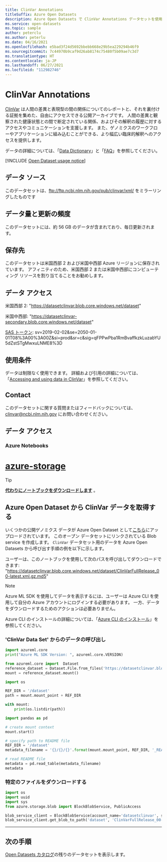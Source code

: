 ```yaml
---
title: ClinVar Annotations
titleSuffix: Azure Open Datasets
description: Azure Open Datasets で ClinVar Annotations データセットを使用する方法について説明します。
ms.service: open-datasets
ms.topic: sample
author: peterclu
ms.author: peterlu
ms.date: 04/16/2021
ms.openlocfilehash: e5bad3f24d5692bbebb668e29b5ea229294b46f9
ms.sourcegitcommit: 7c44970b9caf9d26ab8174c75480f5b09ae7c3d7
ms.translationtype: HT
ms.contentlocale: ja-JP
ms.lasthandoff: 06/27/2021
ms.locfileid: "112982746"
---
```

# <a name="clinvar-annotations"></a>ClinVar Annotations

[ClinVar](https://www.ncbi.nlm.nih.gov/clinvar/) は人間の差異と表現型の間の関係についてのレポートと、それを裏付ける証拠を集めた、自由にアクセスできる公開アーカイブです。 人間の差異と観察された健康状態との間で断定されている関係、およびその解釈の履歴に対するアクセスやコミュニケーションを支援します。 また、ゲノミクスのワークフローやアプリケーションに組み込むことができる、より幅広い臨床的解釈へのアクセスを提供します。

データの詳細については、「[Data Dictionary](https://www.ncbi.nlm.nih.gov/projects/clinvar/ClinVarDataDictionary.pdf)」と「[FAQ](https://www.ncbi.nlm.nih.gov/clinvar/docs/faq/)」を参照してください。

[!INCLUDE [Open Dataset usage notice](../../includes/open-datasets-usage-note.md)]

## <a name="data-source"></a>データ ソース

このデータセットは、ftp://ftp.ncbi.nlm.nih.gov/pub/clinvar/xml/ をミラーリングしたものです

## <a name="data-volumes-and-update-frequency"></a>データ量と更新の頻度

このデータセットには、約 56 GB のデータが含まれており、毎日更新されます。

## <a name="storage-location"></a>保存先

このデータセットは米国西部 2 および米国中西部 Azure リージョンに保存されています。 アフィニティのため、米国西部 2 または米国中西部にコンピューティング リソースを割り当てることをお勧めします。

## <a name="data-access"></a>データ アクセス

米国西部 2: "https://datasetclinvar.blob.core.windows.net/dataset"

米国中西部: "https://datasetclinvar-secondary.blob.core.windows.net/dataset"

[SAS トークン](../storage/common/storage-sas-overview.md): sv=2019-02-02&se=2050-01-01T08%3A00%3A00Z&si=prod&sr=c&sig=qFPPwPba1RmBvaffkzkLuzabYU5dZstSTgMwxuLNME8%3D

## <a name="use-terms"></a>使用条件
データは制限なく使用できます。 詳細および引用の詳細については、「[Accessing and using data in ClinVar](https://www.ncbi.nlm.nih.gov/clinvar/docs/maintenance_use/)」を参照してください。

## <a name="contact"></a>Contact

このデータセットに関する質問またはフィードバックについては、clinvar@ncbi.nlm.nih.gov にお問い合わせください。

## <a name="data-access"></a>データ アクセス

### <a name="azure-notebooks"></a>Azure Notebooks

# <a name="azure-storage"></a>[azure-storage](#tab/azure-storage)

<!-- nbstart https://opendatasets-api.azure.com/discoveryapi/OpenDataset/DownloadNotebook?serviceType=AzureNotebooks&package=azure-storage&registryId=genomics-clinvar -->

> [!TIP]
> **[代わりにノートブックをダウンロードします](https://opendatasets-api.azure.com/discoveryapi/OpenDataset/DownloadNotebook?serviceType=AzureNotebooks&package=azure-storage&registryId=genomics-clinvar)** 。

## <a name="getting-the-clinvar-data-from-azure-open-dataset"></a>Azure Open Dataset から ClinVar データを取得する

いくつかの公開ゲノミクス データが Azure Open Dataset として[こちら](https://azure.microsoft.com/services/open-datasets/catalog/)にアップロードされています。 このオープン データセットにリンクされている Blob service を作成します。 `ClinVar` データセット用のデータを Azure Open Datasets から呼び出す手順の例を以下に示します。

ユーザーは、このノートブックを使用して次のパスを呼び出してダウンロードできます: "https://datasetclinvar.blob.core.windows.net/dataset/ClinVarFullRelease_00-latest.xml.gz.md5"

> [!NOTE]
> Azure ML SDK を使用してデータを表示するには、ユーザーは Azure CLI を使用して自分の Azure アカウントにログインする必要があります。 一方、データをダウンロードするためのアクションは必要ありません。

Azure CLI のインストールの詳細については、「[Azure CLI のインストール](/cli/azure/install-azure-cli)」を参照してください。

### <a name="calling-the-data-from--clinvar-data-set"></a>'ClinVar Data Set' からのデータの呼び出し

```python
import azureml.core
print("Azure ML SDK Version: ", azureml.core.VERSION)
```

```python
from azureml.core import  Dataset
reference_dataset = Dataset.File.from_files('https://datasetclinvar.blob.core.windows.net/dataset')
mount = reference_dataset.mount()
```

```python
import os

REF_DIR = '/dataset'
path = mount.mount_point + REF_DIR

with mount:
    print(os.listdir(path))
```

```python
import pandas as pd

# create mount context
mount.start()

# specify path to README file
REF_DIR = '/dataset'
metadata_filename = '{}/{}/{}'.format(mount.mount_point, REF_DIR, '_README')

# read README file
metadata = pd.read_table(metadata_filename)
metadata
```

### <a name="download-the-specific-file"></a>特定のファイルをダウンロードする

```python
import os
import uuid
import sys
from azure.storage.blob import BlockBlobService, PublicAccess

blob_service_client = BlockBlobService(account_name='datasetclinvar', sas_token='sv=2019-02-02&se=2050-01-01T08%3A00%3A00Z&si=prod&sr=c&sig=qFPPwPba1RmBvaffkzkLuzabYU5dZstSTgMwxuLNME8%3D')     
blob_service_client.get_blob_to_path('dataset', 'ClinVarFullRelease_00-latest.xml.gz.md5', './ClinVarFullRelease_00-latest.xml.gz.md5')
```

<!-- nbend -->

---

## <a name="next-steps"></a>次の手順

[Open Datasets カタログ](dataset-catalog.md)の残りのデータセットを表示します。
